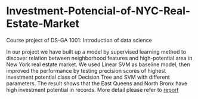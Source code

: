 # Investment-Potencial-of-NYC-Real-Estate-Market
Course project of DS-GA 1001: Introduction of data science

In our project we have built up a model by supervised learning method to discover relation between 
neighborhood features and high-potential area in New York real estate market. We used Linear SVM as 
baseline model, then improved the performance by testing precision scores of highest investment 
potential class of Decision Tree and SVM with different parameters. The result shows that the East
Queens and North Bronx have high investment potential in records. More detail please refer to [report](https://github.com/Netjimmy/Investment-Potencial-of-NYC-Real-Estate-Market/blob/master/houseeasy-final-report.pdf)

